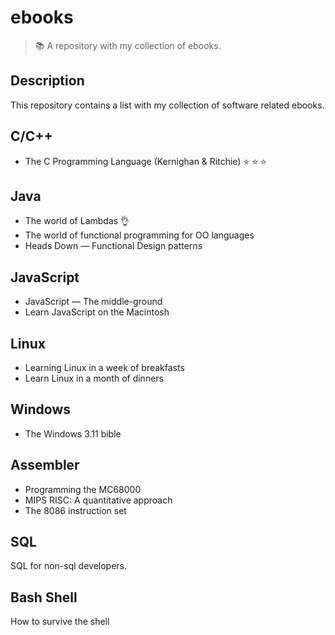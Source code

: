 # ebooks
> :books: A repository with my collection of ebooks.

## Description
This repository contains a list with my collection of software related ebooks.

## C/C++ 
+ The C Programming Language (Kernighan & Ritchie) :star: :star: :star:

## Java
+ The world of Lambdas :ok_hand:
+ The world of functional programming for OO languages
+ Heads Down &mdash; Functional Design patterns

## JavaScript
+ JavaScript &mdash; The middle-ground
+ Learn JavaScript on the Macintosh

## Linux
+ Learning Linux in a week of breakfasts
+ Learn Linux in a month of dinners

## Windows
+ The Windows 3.11 bible

## Assembler
+ Programming the MC68000
+ MIPS RISC: A quantitative approach
+ The 8086 instruction set

## SQL
SQL for non-sql developers.

## Bash Shell
How to survive the shell
